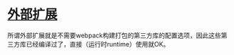# [外部扩展](https://doc.webpack-china.org/configuration/externals/)

所谓外部扩展就是不需要webpack构建打包的第三方库的配置选项，因此这些第三方库已经编译过了，直接（运行时runtime）使用就OK。



